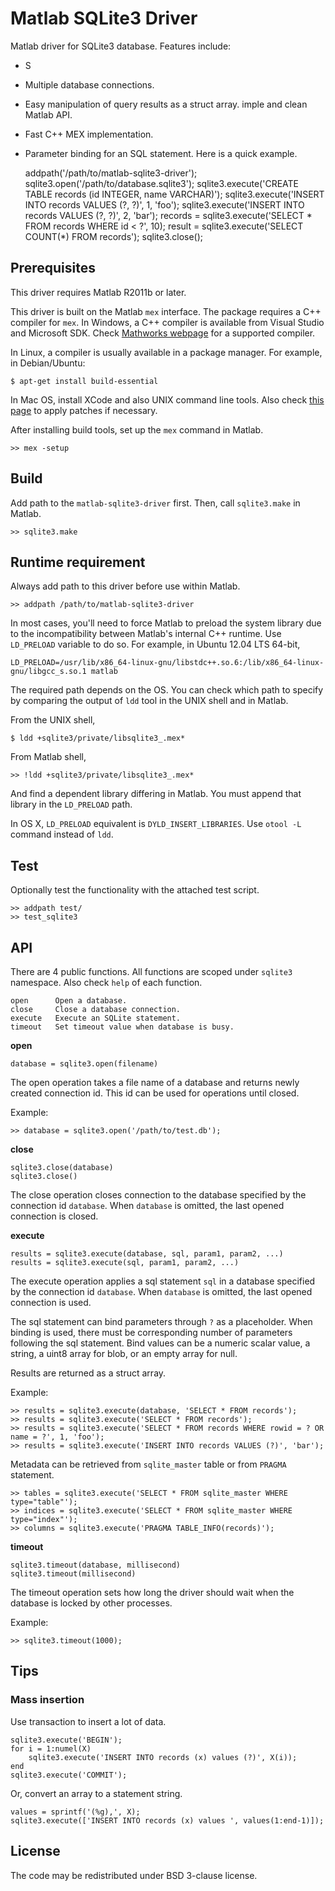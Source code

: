 Matlab SQLite3 Driver
=====================

Matlab driver for SQLite3 database. Features include:

 * S
 * Multiple database connections.
 * Easy manipulation of query results as a struct array.
imple and clean Matlab API.
 * Fast C++ MEX implementation.
 * Parameter binding for an SQL statement.
Here is a quick example.

    addpath('/path/to/matlab-sqlite3-driver');
    sqlite3.open('/path/to/database.sqlite3');
    sqlite3.execute('CREATE TABLE records (id INTEGER, name VARCHAR)');
    sqlite3.execute('INSERT INTO records VALUES (?, ?)', 1, 'foo');
    sqlite3.execute('INSERT INTO records VALUES (?, ?)', 2, 'bar');
    records = sqlite3.execute('SELECT * FROM records WHERE id < ?', 10);
    result = sqlite3.execute('SELECT COUNT(*) FROM records');
    sqlite3.close();

Prerequisites
-------------

This driver requires Matlab R2011b or later.

This driver is built on the Matlab `mex` interface. The package requires a C++
compiler for `mex`. In Windows, a C++ compiler is available from Visual Studio
and Microsoft SDK. Check
[Mathworks webpage](http://www.mathworks.com/support/compilers) for a supported
compiler.

In Linux, a compiler is usually available in a package manager. For example,
in Debian/Ubuntu:

    $ apt-get install build-essential

In Mac OS, install XCode and also UNIX command line tools. Also check
[this page](http://www.mathworks.com/support/solutions/en/data/1-FR6LXJ/)
to apply patches if necessary.

After installing build tools, set up the `mex` command in Matlab.

    >> mex -setup

Build
-----

Add path to the `matlab-sqlite3-driver` first. Then, call `sqlite3.make` in
Matlab.

    >> sqlite3.make

Runtime requirement
-------------------

Always add path to this driver before use within Matlab.

    >> addpath /path/to/matlab-sqlite3-driver

In most cases, you'll need to force Matlab to preload the system library due
to the incompatibility between Matlab's internal C++ runtime. Use `LD_PRELOAD`
variable to do so. For example, in Ubuntu 12.04 LTS 64-bit,

    LD_PRELOAD=/usr/lib/x86_64-linux-gnu/libstdc++.so.6:/lib/x86_64-linux-gnu/libgcc_s.so.1 matlab

The required path depends on the OS. You can check which path to specify by
comparing the output of `ldd` tool in the UNIX shell and in Matlab.

From the UNIX shell,

    $ ldd +sqlite3/private/libsqlite3_.mex*

From Matlab shell,

    >> !ldd +sqlite3/private/libsqlite3_.mex*

And find a dependent library differing in Matlab. You must append that library
in the `LD_PRELOAD` path.

In OS X, `LD_PRELOAD` equivalent is `DYLD_INSERT_LIBRARIES`. Use `otool -L`
command instead of `ldd`.

Test
----

Optionally test the functionality with the attached test script.

    >> addpath test/
    >> test_sqlite3

API
---

There are 4 public functions. All functions are scoped under `sqlite3`
namespace. Also check `help` of each function.

    open      Open a database.
    close     Close a database connection.
    execute   Execute an SQLite statement.
    timeout   Set timeout value when database is busy.

__open__

    database = sqlite3.open(filename)

The open operation takes a file name of a database and returns newly created
connection id. This id can be used for operations until closed.

Example:

    >> database = sqlite3.open('/path/to/test.db');

__close__

    sqlite3.close(database)
    sqlite3.close()

The close operation closes connection to the database specified by the
connection id `database`. When `database` is omitted, the last opened
connection is closed.

__execute__

    results = sqlite3.execute(database, sql, param1, param2, ...)
    results = sqlite3.execute(sql, param1, param2, ...)

The execute operation applies a sql statement `sql` in a database specified
by the connection id `database`. When `database` is omitted, the last opened
connection is used.

The sql statement can bind parameters through `?` as a placeholder.
When binding is used, there must be corresponding number of parameters
following the sql statement. Bind values can be a numeric scalar value,
a string, a uint8 array for blob, or an empty array for null.

Results are returned as a struct array.

Example:

    >> results = sqlite3.execute(database, 'SELECT * FROM records');
    >> results = sqlite3.execute('SELECT * FROM records');
    >> results = sqlite3.execute('SELECT * FROM records WHERE rowid = ? OR name = ?', 1, 'foo');
    >> results = sqlite3.execute('INSERT INTO records VALUES (?)', 'bar');

Metadata can be retrieved from `sqlite_master` table or from `PRAGMA`
statement.

    >> tables = sqlite3.execute('SELECT * FROM sqlite_master WHERE type="table"');
    >> indices = sqlite3.execute('SELECT * FROM sqlite_master WHERE type="index"');
    >> columns = sqlite3.execute('PRAGMA TABLE_INFO(records)');

__timeout__

    sqlite3.timeout(database, millisecond)
    sqlite3.timeout(millisecond)

The timeout operation sets how long the driver should wait when the database
is locked by other processes.

Example:

    >> sqlite3.timeout(1000);

Tips
----

### Mass insertion

Use transaction to insert a lot of data.

    sqlite3.execute('BEGIN');
    for i = 1:numel(X)
        sqlite3.execute('INSERT INTO records (x) values (?)', X(i));
    end
    sqlite3.execute('COMMIT');

Or, convert an array to a statement string.

    values = sprintf('(%g),', X);
    sqlite3.execute(['INSERT INTO records (x) values ', values(1:end-1)]);

License
-------

The code may be redistributed under BSD 3-clause license.
